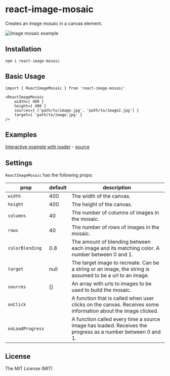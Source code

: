 # react-image-mosaic

Creates an image mosaic in a canvas element.

![Image mosaic example](https://thejsn.github.io/react-image-mosaic/assets/examples/cat.png)

## Installation

`npm i react-image-mosaic`

## Basic Usage

```
import { ReactImageMosaic } from 'react-image-mosaic'

<ReactImageMosaic
    width={ 400 }
    height={ 400 }
    sources={ ['path/to/image.jpg', 'path/to/image2.jpg'] } 
    target={ 'path/to/image.jpg' }
/>
```

## Examples

[Interactive example with loader](https://thejsn.github.io/react-image-mosaic/) - [source](https://github.com/thejsn/react-image-mosaic/blob/master/demo/src/index.js)

## Settings

`ReactImageMosaic` has the following props:

| prop | default | description |
| --- | --- | --- |
| `width` | 400 | The width of the canvas. |
| `height` | 400 | The height of the canvas. |
| `columns` | 40 | The number of columns of images in the mosaic. |
| `rows` | 40 | The number of rows of images in the mosaic. |
| `colorBlending` | 0.8 | The amount of blending between each image and its matching color. A number between 0 and 1. |
| `target` | null | The target image to recreate. Can be a string or an image, the string is assumed to be a url to an image. |
| `sources` | [] | An array with urls to images to be used to build the mosaic. |
| `onClick` |  | A function that is called when user clicks on the canvas. Receives some information about the image clicked. |
| `onLoadProgress` |  | A function called every time a source image has loaded. Receives the progress as a number between 0 and 1. |

## License

The MIT License (MIT)